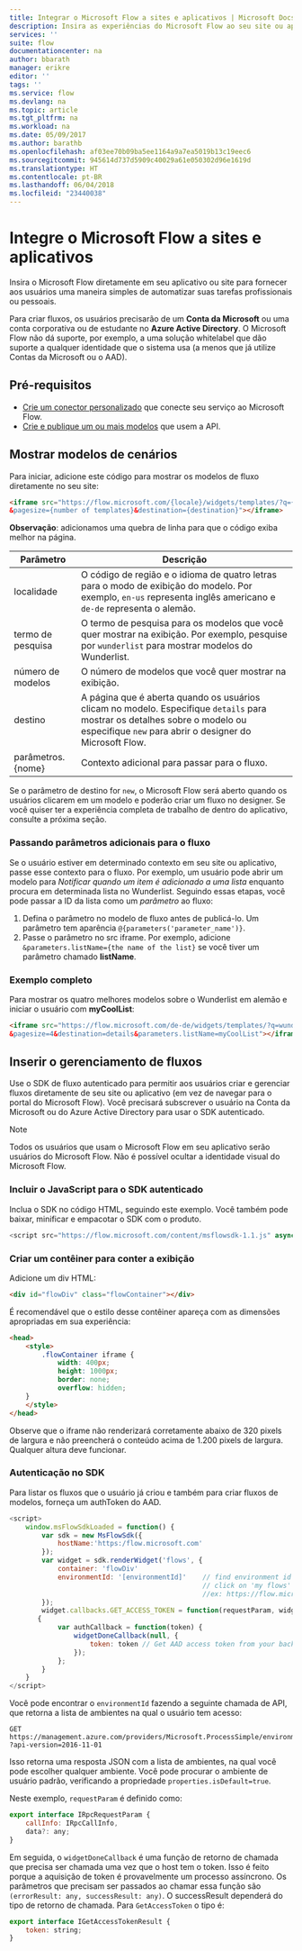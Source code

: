 ```yaml
---
title: Integrar o Microsoft Flow a sites e aplicativos | Microsoft Docs
description: Insira as experiências do Microsoft Flow ao seu site ou aplicativo.
services: ''
suite: flow
documentationcenter: na
author: bbarath
manager: erikre
editor: ''
tags: ''
ms.service: flow
ms.devlang: na
ms.topic: article
ms.tgt_pltfrm: na
ms.workload: na
ms.date: 05/09/2017
ms.author: barathb
ms.openlocfilehash: af03ee70b09ba5ee1164a9a7ea5019b13c19eec6
ms.sourcegitcommit: 945614d737d5909c40029a61e050302d96e1619d
ms.translationtype: HT
ms.contentlocale: pt-BR
ms.lasthandoff: 06/04/2018
ms.locfileid: "23440038"
---
```

# <a name="integrate-microsoft-flow-with-websites-and-apps"></a>Integre o Microsoft Flow a sites e aplicativos
Insira o Microsoft Flow diretamente em seu aplicativo ou site para fornecer aos usuários uma maneira simples de automatizar suas tarefas profissionais ou pessoais.

Para criar fluxos, os usuários precisarão de um **Conta da Microsoft** ou uma conta corporativa ou de estudante no **Azure Active Directory**. O Microsoft Flow não dá suporte, por exemplo, a uma solução whitelabel que dão suporte a qualquer identidade que o sistema usa (a menos que já utilize Contas da Microsoft ou o AAD).

## <a name="prerequisites"></a>Pré-requisitos
* [Crie um conector personalizado](register-custom-api.md) que conecte seu serviço ao Microsoft Flow.
* [Crie e publique um ou mais modelos](publish-a-template.md) que usem a API.

## <a name="show-templates-for-your-scenarios"></a>Mostrar modelos de cenários
Para iniciar, adicione este código para mostrar os modelos de fluxo diretamente no seu site:

```html
<iframe src="https://flow.microsoft.com/{locale}/widgets/templates/?q={search term}
&pagesize={number of templates}&destination={destination}"></iframe>
```

**Observação**: adicionamos uma quebra de linha para que o código exiba melhor na página.

| Parâmetro | Descrição |
| --- | --- |
| localidade |O código de região e o idioma de quatro letras para o modo de exibição do modelo. Por exemplo, `en-us` representa inglês americano e `de-de` representa o alemão. |
| termo de pesquisa |O termo de pesquisa para os modelos que você quer mostrar na exibição. Por exemplo, pesquise por `wunderlist` para mostrar modelos do Wunderlist. |
| número de modelos |O número de modelos que você quer mostrar na exibição. |
| destino |A página que é aberta quando os usuários clicam no modelo. Especifique `details` para mostrar os detalhes sobre o modelo ou especifique `new` para abrir o designer do Microsoft Flow. |
| parâmetros. {nome} |Contexto adicional para passar para o fluxo. |

Se o parâmetro de destino for `new`, o Microsoft Flow será aberto quando os usuários clicarem em um modelo e poderão criar um fluxo no designer. Se você quiser ter a experiência completa de trabalho de dentro do aplicativo, consulte a próxima seção.

### <a name="passing-additional-parameters-to-the-flow"></a>Passando parâmetros adicionais para o fluxo
Se o usuário estiver em determinado contexto em seu site ou aplicativo, passe esse contexto para o fluxo. Por exemplo, um usuário pode abrir um modelo para *Notificar quando um item é adicionado a uma lista* enquanto procura em determinada lista no Wunderlist. Seguindo essas etapas, você pode passar a ID da lista como um *parâmetro* ao fluxo:

1. Defina o parâmetro no modelo de fluxo antes de publicá-lo. Um parâmetro tem aparência `@{parameters('parameter_name')}`.
2. Passe o parâmetro no src iframe. Por exemplo, adicione `&parameters.listName={the name of the list}` se você tiver um parâmetro chamado **listName**.

### <a name="full-sample"></a>Exemplo completo
Para mostrar os quatro melhores modelos sobre o Wunderlist em alemão e iniciar o usuário com **myCoolList**:

```html
<iframe src="https://flow.microsoft.com/de-de/widgets/templates/?q=wunderlist
&pagesize=4&destination=details&parameters.listName=myCoolList"></iframe>
```

## <a name="embed-the-management-of-flows"></a>Inserir o gerenciamento de fluxos
Use o SDK de fluxo autenticado para permitir aos usuários criar e gerenciar fluxos diretamente de seu site ou aplicativo (em vez de navegar para o portal do Microsoft Flow). Você precisará subscrever o usuário na Conta da Microsoft ou do Azure Active Directory para usar o SDK autenticado.

> [!NOTE]
> Todos os usuários que usam o Microsoft Flow em seu aplicativo serão usuários do Microsoft Flow. Não é possível ocultar a identidade visual do Microsoft Flow.
> 
> 

### <a name="include-the-javascript-for-the-authenticated-sdk"></a>Incluir o JavaScript para o SDK autenticado
Inclua o SDK no código HTML, seguindo este exemplo. Você também pode baixar, minificar e empacotar o SDK com o produto.

```javascript
<script src="https://flow.microsoft.com/content/msflowsdk-1.1.js" async defer></script>
```

### <a name="create-a-container-to-contain-the-view"></a>Criar um contêiner para conter a exibição
Adicione um div HTML:

```html
<div id="flowDiv" class="flowContainer"></div>
```

É recomendável que o estilo desse contêiner apareça com as dimensões apropriadas em sua experiência:

```html
<head>
    <style>
        .flowContainer iframe {
            width: 400px;
            height: 1000px;
            border: none;
            overflow: hidden;
    }
    </style>
</head>
```

Observe que o iframe não renderizará corretamente abaixo de 320 pixels de largura e não preencherá o conteúdo acima de 1.200 pixels de largura. Qualquer altura deve funcionar.

### <a name="authentication-against-the-sdk"></a>Autenticação no SDK
Para listar os fluxos que o usuário já criou e também para criar fluxos de modelos, forneça um authToken do AAD.

```javascript
<script>
    window.msFlowSdkLoaded = function() {
        var sdk = new MsFlowSdk({
            hostName:'https:/flow.microsoft.com'
        });
        var widget = sdk.renderWidget('flows', {
            container: 'flowDiv'
            environmentId: '[environmentId]'    // find environment id from browser URL when you 
                                                // click on 'my flows'
                                                //ex: https://flow.microsoft.com/manage/environments/[environmentId]/flows
        });
        widget.callbacks.GET_ACCESS_TOKEN = function(requestParam, widgetDoneCallback)
       {
            var authCallback = function(token) {
                widgetDoneCallback(null, {
                    token: token // Get AAD access token from your backend system
                });
            };
        }
    }
</script>
```

Você pode encontrar o `environmentId` fazendo a seguinte chamada de API, que retorna a lista de ambientes na qual o usuário tem acesso:

```http
GET https://management.azure.com/providers/Microsoft.ProcessSimple/environments
?api-version=2016-11-01 
```

Isso retorna uma resposta JSON com a lista de ambientes, na qual você pode escolher qualquer ambiente. Você pode procurar o ambiente de usuário padrão, verificando a propriedade `properties.isDefault=true`.

Neste exemplo, `requestParam` é definido como:

```javascript
export interface IRpcRequestParam {
    callInfo: IRpcCallInfo,
    data?: any;
}
```

Em seguida, o `widgetDoneCallback` é uma função de retorno de chamada que precisa ser chamada uma vez que o host tem o token. Isso é feito porque a aquisição de token é provavelmente um processo assíncrono. Os parâmetros que precisam ser passados ao chamar essa função são `(errorResult: any, successResult: any)`. O successResult dependerá do tipo de retorno de chamada. Para `GetAccessToken` o tipo é:

```javascript
export interface IGetAccessTokenResult {
    token: string;
}
```
